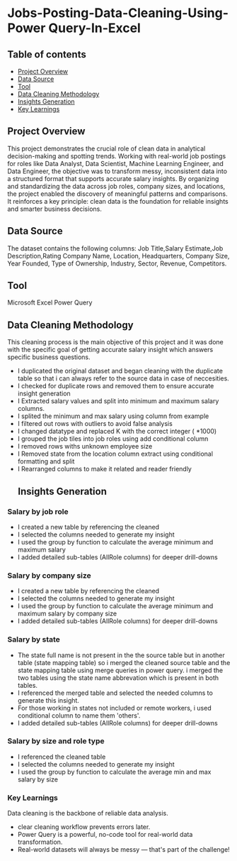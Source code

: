 # Jobs-Posting-Data-Cleaning-Using-Power Query-In-Excel
## Table of contents
- [Project Overview](project-overview)
- [Data Source](data-source)
- [Tool](tool)
- [Data Cleaning Methodology](data-cleaning-methodology)
- [Insights Generation](insights-generation)
- [Key Learnings](key-learnings)
## Project Overview
This project demonstrates the crucial role of clean data in analytical decision-making and spotting trends. Working with real-world job postings for roles like Data Analyst, Data Scientist, Machine Learning Engineer, and Data Engineer, the objective was to transform messy, inconsistent data into a structured format that supports accurate salary insights.
By organizing and standardizing the data across job roles, company sizes, and locations, the project enabled the discovery of meaningful patterns and comparisons. It reinforces a key principle: clean data is the foundation for reliable insights and smarter business decisions.
## Data Source
The dataset contains the following columns: Job Title,Salary Estimate,Job Description,Rating Company Name, Location, Headquarters, Company Size, Year Founded, Type of Ownership, Industry, Sector, Revenue, Competitors.
## Tool
Microsoft Excel Power Query
## Data Cleaning Methodology
This cleaning process is the main objective of this project and it was done with the specific goal of getting accurate salary insight which answers specific business questions.
- I duplicated the original dataset and began cleaning with the duplicate table so that i can always refer to the source data in case of neccesities.
- I checked for duplicate rows and removed them to ensure accurate insight generation
- I Extracted salary values and split into minimum and maximum salary columns.
- I splited the minimum and max salary using column from example
- I filtered out rows with outliers to avoid false analysis
- I changed datatype and replaced K with the correct integer ( *1000)
- I grouped the job tiles into job roles using add conditional column
- I removed rows withs unknown employee size
- I Removed state from the location column extract using conditional formatting and split
- I Rearranged columns to make it related and reader friendly
  ## Insights Generation
### Salary by job role
- I created a new table by referencing the cleaned
- I selected the columns needed to generate my insight
- I used the group by function to calculate the average minimum and maximum salary
- I added detailed sub-tables (AllRole columns) for deeper drill-downs
### Salary by company size
- I created a new table by referencing the cleaned
- I selected the columns needed to generate my insight
- I used the group by function to calculate the average minimum and maximum salary by company size
-  I added detailed sub-tables (AllRole columns) for deeper drill-downs
### Salary by state
- The state full name is not present in the the source table but in another table (state mapping table) so i merged the cleaned source table and the state mapping table using merge queries in power query. i merged the two tables using the state name abbrevation which is present in both tables. 
- I referenced the merged table and selected the needed columns to generate this insight.
- For those working in states not included or remote workers, i used conditional column to name them 'others'.
- I added detailed sub-tables (AllRole columns) for deeper drill-downs
### Salary by size and role type
- I referenced the cleaned table
- I selected the columns needed to generate my insight
- I used the group by function to calculate the average min and max salary by size
### Key Learnings
Data cleaning is the backbone of reliable data analysis.
- clear cleaning workflow prevents errors later.
- Power Query is a powerful, no-code tool for real-world data transformation.
- Real-world datasets will always be messy — that's part of the challenge!




